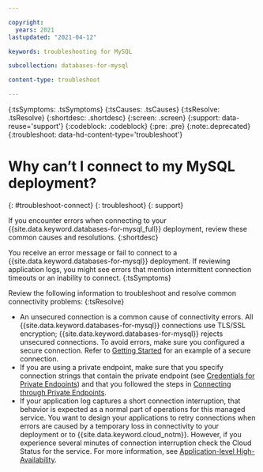 ```yaml
---

copyright:
  years: 2021
lastupdated: "2021-04-12"

keywords: troubleshooting for MySQL

subcollection: databases-for-mysql

content-type: troubleshoot

---
```


{:tsSymptoms: .tsSymptoms}
{:tsCauses: .tsCauses}
{:tsResolve: .tsResolve}
{:shortdesc: .shortdesc}
{:screen: .screen}
{:support: data-reuse='support'}
{:codeblock: .codeblock}
{:pre: .pre}
{:note:.deprecated}
{:troubleshoot: data-hd-content-type='troubleshoot'}
 

# Why can’t I connect to my MySQL deployment?
{: #troubleshoot-connect}
{: troubleshoot}
{: support}

If you encounter errors when connecting to your {{site.data.keyword.databases-for-mysql_full}} deployment, review these common causes and resolutions.
{:shortdesc}

You receive an error message or fail to connect to a {{site.data.keyword.databases-for-mysql}} deployment. If reviewing application logs, you might see errors that mention intermittent connection timeouts or an inability to connect.
{:tsSymptoms}

Review the following information to troubleshoot and resolve common connectivity problems:
{:tsResolve}
* An unsecured connection is a common cause of connectivity errors.  All {{site.data.keyword.databases-for-mysql}} connections use TLS/SSL encryption; {{site.data.keyword.databases-for-mysql}} rejects unsecured connections.  To avoid errors, make sure you configured a secure connection.  Refer to [Getting Started](/docs/databases-for-mysql?topic=databases-for-mysql-getting-started) for an example of a secure connection.
* If you are using a private endpoint, make sure that you specify connection strings that contain the private endpoint (see [Credentials for Private Endpoints](/docs/databases-for-mysql?topic=cloud-databases-service-endpoints#credentials-for-private-endpoints)) and that you followed the steps in [Connecting through Private Endpoints](/docs/databases-for-mysql?topic=cloud-databases-service-endpoints#private-endpoint-connections).
* If your application log captures a short connection interruption, that behavior is expected as a normal part of operations for this managed service. You want to design your applications to retry connections when errors are caused by a temporary loss in connectivity to your deployment or to {{site.data.keyword.cloud_notm}}. However, if you experience several minutes of connection interruption check the Cloud Status for the service. For more information, see [Application-level High-Availability](/docs/databases-for-mysql?topic=databases-for-mysql-high-availability#application-level-high-availability).

